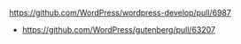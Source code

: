 https://github.com/WordPress/wordpress-develop/pull/6987

* https://github.com/WordPress/gutenberg/pull/63207